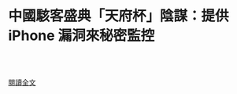 # 中國駭客盛典「天府杯」陰謀：提供iPhone 漏洞來秘密監控

<!--more-->
<!--347-->
<br><br/>

[閱讀全文](https://m.facebook.com/story.php?story_fbid=3850362525012569&id=172306986151493&sfnsn=mo)

